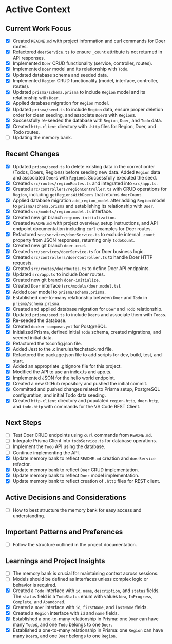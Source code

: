 # Active Context

## Current Work Focus

- [x] Created `README.md` with project information and curl commands for Doer routes.
- [x] Refactored `doerService.ts` to ensure `_count` attribute is not returned in API responses.
- [x] Implemented `Doer` CRUD functionality (service, controller, routes).
- [x] Implemented `Doer` model and its relationship with `Todo`.
- [x] Updated database schema and seeded data.
- [x] Implemented `Region` CRUD functionality (model, interface, controller, routes).
- [x] Updated `prisma/schema.prisma` to include `Region` model and its relationship with `Doer`.
- [x] Applied database migration for `Region` model.
- [x] Updated `prisma/seed.ts` to include `Region` data, ensure proper deletion order for clean seeding, and associate `Doer`s with `Region`s.
- [x] Successfully re-seeded the database with `Region`, `Doer`, and `Todo` data.
- [x] Created `http-client` directory with `.http` files for Region, Doer, and Todo routes.
- [ ] Updating the memory bank.

## Recent Changes

- [x] Updated `prisma/seed.ts` to delete existing data in the correct order (Todos, Doers, Regions) before seeding new data. Added `Region` data and associated `Doer`s with `Region`s. Successfully executed the seed.
- [x] Created `src/routes/regionRoutes.ts` and integrated into `src/app.ts`.
- [x] Created `src/controllers/regionController.ts` with CRUD operations for `Region`, including `getRegionsWithDoers` that returns `doerCount`.
- [x] Applied database migration `add_region_model` after adding `Region` model to `prisma/schema.prisma` and establishing its relationship with `Doer`.
- [x] Created `src/models/region.model.ts` interface.
- [x] Created new git branch `regions-initialization`.
- [x] Created `README.md` with project overview, setup instructions, and API endpoint documentation including `curl` examples for Doer routes.
- [x] Refactored `src/services/doerService.ts` to exclude internal `_count` property from JSON responses, returning only `todoCount`.
- [x] Created new git branch `doer-crud`.
- [x] Created `src/services/doerService.ts` for Doer business logic.
- [x] Created `src/controllers/doerController.ts` to handle Doer HTTP requests.
- [x] Created `src/routes/doerRoutes.ts` to define Doer API endpoints.
- [x] Updated `src/app.ts` to include Doer routes.
- [x] Created new git branch `doer-initialize`.
- [x] Created `Doer` interface (`src/models/doer.model.ts`).
- [x] Added `Doer` model to `prisma/schema.prisma`.
- [x] Established one-to-many relationship between `Doer` and `Todo` in `prisma/schema.prisma`.
- [x] Created and applied database migration for `Doer` and `Todo` relationship.
- [x] Updated `prisma/seed.ts` to include `Doer`s and associate them with `Todo`s.
- [x] Re-seeded the database.
- [x] Created `docker-compose.yml` for PostgreSQL.
- [x] Initialized Prisma, defined initial `Todo` schema, created migrations, and seeded initial data.
- [x] Refactored the tsconfig.json file.
- [x] Added Jest to the .clinerules/techstack.md file.
- [x] Refactored the package.json file to add scripts for dev, build, test, and start.
- [x] Added an appropriate .gitignore file for this project.
- [x] Modified the API to use an index.ts and app.ts.
- [x] Implemented JSON for the hello world endpoint.
- [x] Created a new GitHub repository and pushed the initial commit.
- [x] Committed and pushed changes related to Prisma setup, PostgreSQL configuration, and initial Todo data seeding.
- [x] Created `http-client` directory and populated `region.http`, `doer.http`, and `todo.http` with commands for the VS Code REST Client.

## Next Steps

- [ ] Test Doer CRUD endpoints using `curl` commands from `README.md`.
- [ ] Integrate Prisma Client into `todoService.ts` for database operations.
- [ ] Implement the `Todo` API using the database.
- [ ] Continue implementing the API.
- [x] Update memory bank to reflect `README.md` creation and `doerService` refactor.
- [x] Update memory bank to reflect `Doer` CRUD implementation.
- [x] Update memory bank to reflect `Doer` model implementation.
- [x] Update memory bank to reflect creation of `.http` files for REST client.

## Active Decisions and Considerations

- [ ] How to best structure the memory bank for easy access and understanding.

## Important Patterns and Preferences

- [ ] Follow the structure outlined in the project documentation.

## Learnings and Project Insights

- [ ] The memory bank is crucial for maintaining context across sessions.
- [ ] Models should be defined as interfaces unless complex logic or behavior is required.
- [x] Created a `Todo` interface with `id`, `name`, `description`, and `status` fields. The `status` field is a `TodoStatus` enum with values `New`, `InProgress`, `Complete`, and `Abandoned`.
- [x] Created a `Doer` interface with `id`, `firstName`, and `lastName` fields.
- [x] Created a `Region` interface with `id` and `name` fields.
- [x] Established a one-to-many relationship in Prisma: one `Doer` can have many `Todo`s, and one `Todo` belongs to one `Doer`.
- [x] Established a one-to-many relationship in Prisma: one `Region` can have many `Doer`s, and one `Doer` belongs to one `Region`.
